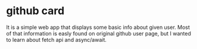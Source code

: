 # github card 
It is a simple web app that displays some basic info about given user. Most of that information is easly found on original github user page, but I wanted to learn about fetch api and async/await. 

